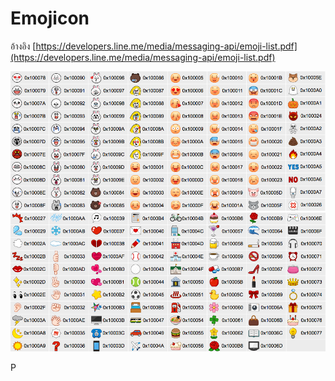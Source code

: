 # Emojicon

อ้างอิง [https://developers.line.me/media/messaging-api/emoji-list.pdf](https://developers.line.me/media/messaging-api/emoji-list.pdf)

![](/assets/2017-10-09_1217.png)![](/assets/2017-10-09_1218.png)

P

